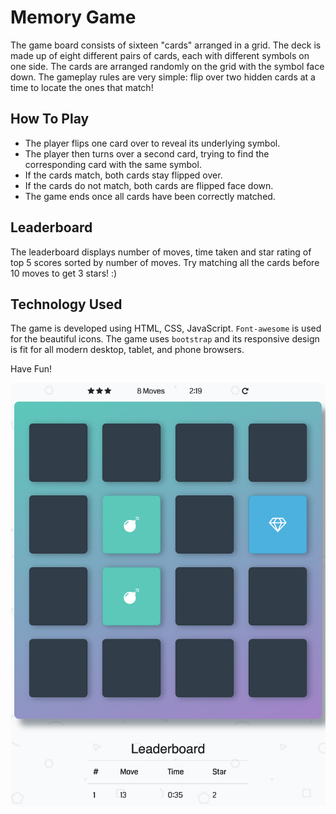 # Memory Game

The game board consists of sixteen "cards" arranged in a grid. The deck is made up of eight different pairs of cards, each with different symbols on one side. The cards are arranged randomly on the grid with the symbol face down. The gameplay rules are very simple: flip over two hidden cards at a time to locate the ones that match!

## How To Play

* The player flips one card over to reveal its underlying symbol.
* The player then turns over a second card, trying to find the corresponding card with the same symbol.
* If the cards match, both cards stay flipped over.
* If the cards do not match, both cards are flipped face down.
* The game ends once all cards have been correctly matched.

## Leaderboard
The leaderboard displays number of moves, time taken and star rating of top 5 scores sorted by number of moves. Try matching all the cards before 10 moves to get 3 stars! :)

## Technology Used
The game is developed using HTML, CSS, JavaScript. `Font-awesome` is used for the beautiful icons. The game uses `bootstrap` and its responsive design is fit for all modern desktop, tablet, and phone browsers.

Have Fun!

![game_screenshot](img/screenshot.png)